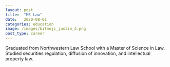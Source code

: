 ```yaml
---
layout: post
title:  "MS Law"
date:   2020-08-01
categories: education
image: /images/bitmoji_justin_4.png
post_type: career
---
```


Graduated from Northwestern Law School with a Master of Science in Law. 
Studied securities regulation, diffusion of innovation, and intellectual property law.
